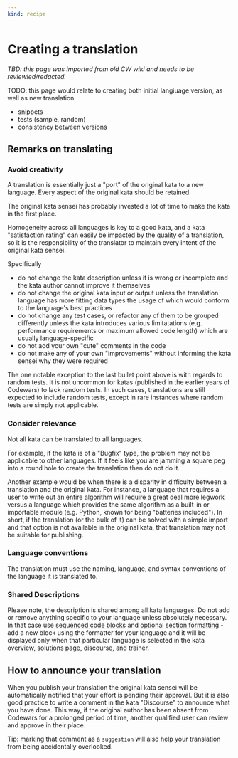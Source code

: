 ```yaml
---
kind: recipe
---
```


# Creating a translation

_TBD: this page was imported from old CW wiki and needs to be reviewied/redacted._

TODO: this page would relate to creating both initial langiuage version, as well as new translation
- snippets
- tests (sample, random)
- consistency between versions

## Remarks on translating

### Avoid creativity

A translation is essentially just a "port" of the original kata to a new language. Every aspect of the original kata should be retained.

The original kata sensei has probably invested a lot of time to make the kata in the first place.

Homogeneity across all languages is key to a good kata, and a kata "satisfaction rating" can easily be impacted by the quality of a translation, so it is the responsibility of the translator to maintain every intent of the original kata sensei.

Specifically

- do not change the kata description unless it is wrong or incomplete and the kata author cannot improve it themselves
- do not change the original kata input or output unless the translation language has more fitting data types the usage of which would conform to the language's best practices
- do not change any test cases, or refactor any of them to be grouped differently unless the kata introduces various limitatations (e.g. performance requirements or maximum allowed code length) which are usually language-specific
- do not add your own "cute" comments in the code
- do not make any of your own "improvements" without informing the kata sensei why they were required

The one notable exception to the last bullet point above is with regards to random tests. It is not uncommon for katas (published in the earlier years of Codewars) to lack random tests. In such cases, translations are still expected to include random tests, except in rare instances where random tests are simply not applicable.

### Consider relevance

Not all kata can be translated to all languages.

For example, if the kata is of a "Bugfix" type, the problem may not be applicable to other languages. If it feels like you are jamming a square peg into a round hole to create the translation then do not do it.

Another example would be when there is a disparity in difficulty between a translation and the original kata. For instance, a language that requires a user to write out an entire algorithm will require a great deal more legwork versus a language which provides the same algorithm as a built-in or importable module (e.g. Python, known for being "batteries included"). In short, if the translation (or the bulk of it) can be solved with a simple import and that option is not available in the original kata, that translation may not be suitable for publishing.

### Language conventions

The translation must use the naming, language, and syntax conventions of the language it is translated to.

### Shared Descriptions

Please note, the description is shared among all kata languages. Do not add or remove anything specific to your language unless absolutely necessary. In that case use [sequenced code blocks](https://github.com/Codewars/codewars.com/wiki/Markdown-Formatting#sequenced-code-blocks) and [optional section formatting](https://github.com/Codewars/codewars.com/wiki/Markdown-Formatting#optional-section-formatting) - add a new block using the formatter for your language and it will be displayed only when that particular language is selected in the kata overview, solutions page, discourse, and trainer.

## How to announce your translation

When you publish your translation the original kata sensei will be automatically notified that your effort is pending their approval. But it is also good practice to write a comment in the kata "Discourse" to announce what you have done. This way, if the original author has been absent from Codewars for a prolonged period of time, another qualified user can review and approve in their place.

Tip: marking that comment as a `suggestion` will also help your translation from being accidentally overlooked.